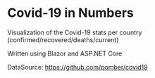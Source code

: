 # Covid-19 in Numbers

Visualization of the Covid-19 stats per country (confirmed/recovered/deaths/current)

Written using Blazor and ASP.NET Core

DataSource: https://github.com/pomber/covid19
